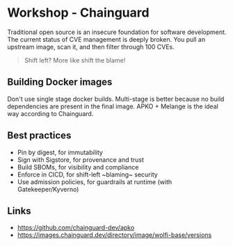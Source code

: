 # Workshop - Chainguard

Traditional open source is an insecure foundation for software development. The current
status of CVE management is deeply broken. You pull an upstream image, scan it, and then
filter through 100 CVEs.

> Shift left? More like shift the blame!

## Building Docker images

Don't use single stage docker builds. Multi-stage is better because no build dependencies are
present in the final image. APKO + Melange is the ideal way according to Chainguard.

## Best practices

- Pin by digest, for immutability
- Sign with Sigstore, for provenance and trust
- Build SBOMs, for visibility and compliance
- Enforce in CICD, for shift-left ~blaming~ security
- Use admission policies, for guardrails at runtime (with Gatekeeper/Kyverno)

## Links

- <https://github.com/chainguard-dev/apko>
- <https://images.chainguard.dev/directory/image/wolfi-base/versions>
